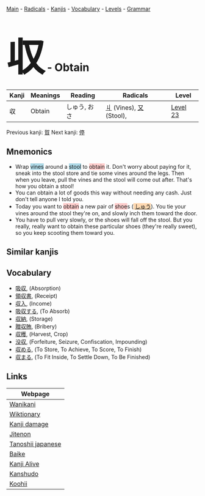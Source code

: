 <style> bigfont {font-size: 100px}</style>
[Main](../README.md) -
[Radicals](../radicals.md) -
[Kanjis](../kanjis.md) -
[Vocabulary](../vocabulary.md) -
[Levels](../levels.md) -
[Grammar](../grammar.md)
# <bigfont> 収</bigfont> - Obtain 

| Kanji | Meanings | Reading | Radicals | Level |
| --- | --- | --- | --- | --- |
| 収 | Obtain | しゅう, おさ | [丩](../radicals/丩.md) (Vines), [又](../radicals/又.md) (Stool),  | [Level 23](../levels/wk_level23.md) |

Previous kanji: [賀](賀.md) Next kanji: [停](停.md) 

## Mnemonics
 * Wrap <span style="background-color:#ADD8E6"> vines</span> around a <span style="background-color:#ADD8E6"> stool</span> to <span style="background-color:#ffcccb"> obtain</span> it. Don't worry about paying for it, sneak into the stool store and tie some vines around the legs. Then when you leave, pull the vines and the stool will come out after. That's how you obtain a stool!
* You can obtain a lot of goods this way without needing any cash. Just don't tell anyone I told you.
* Today you want to <span style="background-color:#ffcccb"> obtain</span> a new pair of <span style="background-color:#ffcccb"> shoe</span>s (<span style="background-color:#fed8b1"> [しゅう](https://jisho.org/search/しゅう)</span>). You tie your vines around the stool they're on, and slowly inch them toward the door.
* You have to pull very slowly, or the shoes will fall off the stool. But you really, really want to obtain these particular shoes (they're really sweet), so you keep scooting them toward you.


## Similar kanjis
 


## Vocabulary
 * [吸収](../vocabulary/収.md), (Absorption)
* [領収書](../vocabulary/収.md), (Receipt)
* [収入](../vocabulary/収.md), (Income)
* [吸収する](../vocabulary/収.md), (To Absorb)
* [収納](../vocabulary/収.md), (Storage)
* [贈収賄](../vocabulary/収.md), (Bribery)
* [収穫](../vocabulary/収.md), (Harvest, Crop)
* [没収](../vocabulary/収.md), (Forfeiture, Seizure, Confiscation, Impounding)
* [収める](../vocabulary/収.md), (To Store, To Achieve, To Score, To Finish)
* [収まる](../vocabulary/収.md), (To Fit Inside, To Settle Down, To Be Finished)



## Links 

| Webpage |
| --- |
| [Wanikani          ](https://www.wanikani.com/kanji/収) |
| [Wiktionary        ](https://en.wiktionary.org/wiki/収) |
| [Kanji damage      ](http://www.kanjidamage.com/kanji/search?utf8=✓&q=収) |
| [Jitenon           ](https://jitenon.com/kanji/収) |
| [Tanoshii japanese ](https://www.tanoshiijapanese.com/dictionary/kanji.cfm?k=収) |
| [Baike             ](https://baike.baidu.com/item/収) |
| [Kanji Alive       ](https://app.kanjialive.com/収) |
| [Kanshudo          ](https://www.kanshudo.com/searchmn?q=収) |
| [Koohii            ](https://kanji.koohii.com/study/kanji/収) |
